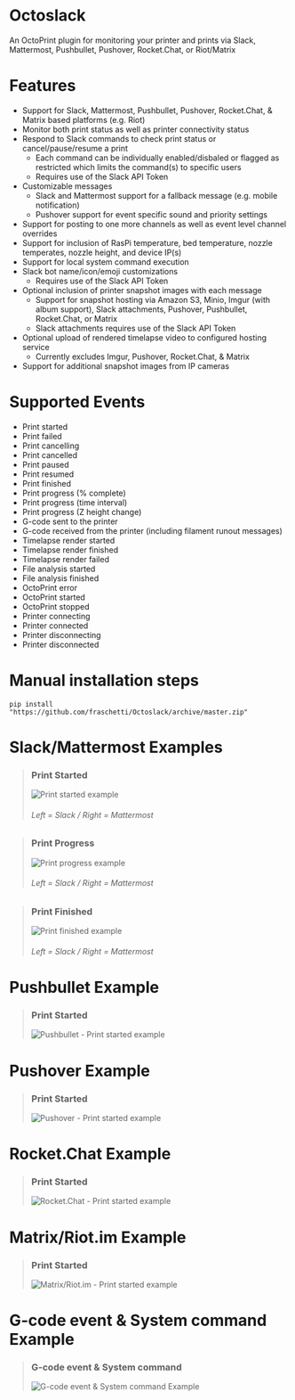 # Octoslack #
An OctoPrint plugin for monitoring your printer and prints via Slack, Mattermost, Pushbullet, Pushover, Rocket.Chat, or Riot/Matrix

# Features #
 - Support for Slack, Mattermost, Pushbullet, Pushover, Rocket.Chat, & Matrix based platforms (e.g. Riot)
 - Monitor both print status as well as printer connectivity status
 - Respond to Slack commands to check print status or cancel/pause/resume a print
     - Each command can be individually enabled/disbaled or flagged as restricted which limits the command(s) to specific users
     - Requires use of the Slack API Token
 - Customizable messages
     - Slack and Mattermost support for a fallback message (e.g. mobile notification)
     - Pushover support for event specific sound and priority settings
 - Support for posting to one more channels as well as event level channel overrides
 - Support for inclusion of RasPi temperature, bed temperature, nozzle temperates, nozzle height, and device IP(s)
 - Support for local system command execution
 - Slack bot name/icon/emoji customizations
     - Requires use of the Slack API Token
 - Optional inclusion of printer snapshot images with each message
     - Support for snapshot hosting via Amazon S3, Minio, Imgur (with album support), Slack attachments, Pushover, Pushbullet, Rocket.Chat, or Matrix
     - Slack attachments requires use of the Slack API Token
 - Optional upload of rendered timelapse video to configured hosting service
     - Currently excludes Imgur, Pushover, Rocket.Chat, & Matrix
 - Support for additional snapshot images from IP cameras
 
 # Supported Events #
 - Print started
 - Print failed
 - Print cancelling
 - Print cancelled
 - Print paused
 - Print resumed
 - Print finished
 - Print progress (% complete)
 - Print progress (time interval)
 - Print progress (Z height change)
 - G-code sent to the printer
 - G-code received from the printer (including filament runout messages)
 - Timelapse render started
 - Timelapse render finished
 - Timelapse render failed
 - File analysis started
 - File analysis finished
 - OctoPrint error
 - OctoPrint started
 - OctoPrint stopped
 - Printer connecting
 - Printer connected
 - Printer disconnecting
 - Printer disconnected

# Manual installation steps #

    pip install "https://github.com/fraschetti/Octoslack/archive/master.zip"

# Slack/Mattermost Examples #

> ### Print Started ###
> ![Print started example](/screenshots/Octoslack-PrintStarted.png?raw=true)
> ###### Left = Slack  /  Right = Mattermost ######

> ### Print Progress ###
> ![Print progress example](/screenshots/Octoslack-PrintProgress.png?raw=true)
> ###### Left = Slack  /  Right = Mattermost ######

> ### Print Finished ###
> ![Print finished example](/screenshots/Octoslack-PrintFinished.png?raw=true)
> ###### Left = Slack  /  Right = Mattermost ######

# Pushbullet Example #

> ### Print Started ###
> ![Pushbullet - Print started example](/screenshots/Octoslack-Pushbullet-PrintStarted.png?raw=true)

# Pushover Example #

> ### Print Started ###
> ![Pushover - Print started example](/screenshots/Octoslack-Pushover-PrintStarted.png?raw=true)

# Rocket.Chat Example #

> ### Print Started ###
> ![Rocket.Chat - Print started example](/screenshots/Octoslack-RocketChat-PrintStarted.png?raw=true)

# Matrix/Riot.im Example #

> ### Print Started ###
> ![Matrix/Riot.im - Print started example](/screenshots/Octoslack-Matrix-PrintStarted.png?raw=true)

# G-code event & System command Example #

> ### G-code event & System command ###
> ![G-code event & System command Example](/screenshots/Octoslack-GcodeEventCommand.png?raw=true)

